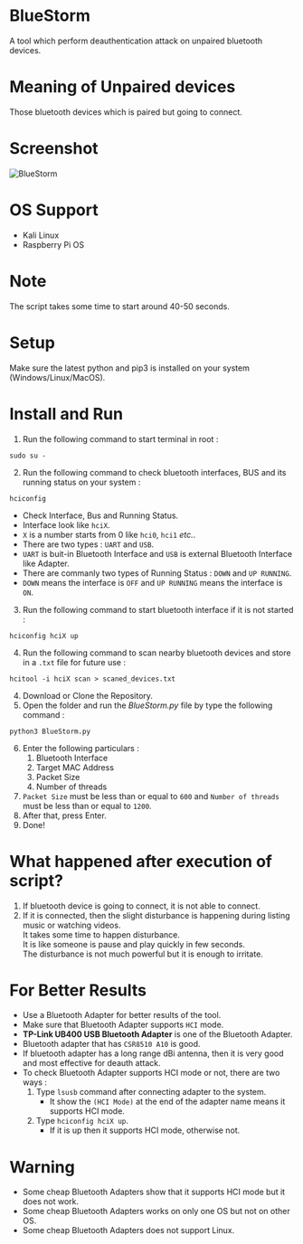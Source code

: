 # BlueStorm
A tool which perform deauthentication attack on unpaired bluetooth devices.

# Meaning of Unpaired devices
Those bluetooth devices which is paired but going to connect.

# Screenshot
![BlueStorm](https://github.com/user-attachments/assets/095b710f-c6bb-49c3-b4b5-33ba74fd54f5)

# OS Support
- Kali Linux
- Raspberry Pi OS

# Note
The script takes some time to start around 40-50 seconds.

# Setup
Make sure the latest python and pip3 is installed on your system (Windows/Linux/MacOS).

# Install and Run
1. Run the following command to start terminal in root :
```
sudo su -
```
2. Run the following command to check bluetooth interfaces, BUS and its running status on your system :
```
hciconfig
```
- Check Interface, Bus and Running Status.
- Interface look like `hciX`.
- `X` is a number starts from 0 like `hci0`, `hci1` *etc.*.
- There are two types : `UART` and `USB`.
- `UART` is buit-in Bluetooth Interface and `USB` is external Bluetooth Interface like Adapter.
- There are commanly two types of Running Status : `DOWN` and `UP RUNNING`.
- `DOWN` means the interface is `OFF` and `UP RUNNING` means the interface is `ON`. 
3. Run the following command to start bluetooth interface if it is not started :
```
hciconfig hciX up
```
4. Run the following command to scan nearby bluetooth devices and store in a `.txt` file for future use :
```
hcitool -i hciX scan > scaned_devices.txt
```
4. Download or Clone the Repository.
5. Open the folder and run the *BlueStorm.py* file by type the following command :
```
python3 BlueStorm.py
```
6. Enter the following particulars :
   1. Bluetooth Interface
   2. Target MAC Address
   3. Packet Size
   4. Number of threads
7. `Packet Size` must be less than or equal to `600` and `Number of threads` must be less than or equal to `1200`.
8. After that, press Enter.
9. Done!

# What happened after execution of script?
1. If bluetooth device is going to connect, it is not able to connect.
2. If it is connected, then the slight disturbance is happening during listing music or watching videos.<br>
It takes some time to happen disturbance.<br>
It is like someone is pause and play quickly in few seconds.<br>
The disturbance is not much powerful but it is enough to irritate.

# For Better Results
- Use a Bluetooth Adapter for better results of the tool.
- Make sure that Bluetooth Adapter supports `HCI` mode.
- **TP-Link UB400 USB Bluetooth Adapter** is one of the Bluetooth Adapter.
- Bluetooth adapter that has `CSR8510 A10` is good.
- If bluetooth adapter has a long range dBi antenna, then it is very good and most effective for deauth attack.
- To check Bluetooth Adapter supports HCI mode or not, there are two ways :
  1. Type `lsusb` command after connecting adapter to the system.
     - It show the `(HCI Mode)` at the end of the adapter name means it supports HCI mode.
  2. Type `hciconfig hciX up`.
     - If it is up then it supports HCI mode, otherwise not.

# Warning
- Some cheap Bluetooth Adapters show that it supports HCI mode but it does not work.
- Some cheap Bluetooth Adapters works on only one OS but not on other OS.
- Some cheap Bluetooth Adapters does not support Linux.
